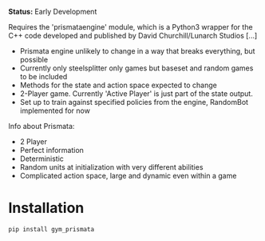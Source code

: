 **Status:** Early Development 

Requires the 'prismataengine' module, which is a Python3 wrapper for the C++ code developed and published by David Churchill/Lunarch Studios [...]

- Prismata engine unlikely to change in a way that breaks everything, but possible
- Currently only steelsplitter only games but baseset and random games to be included
- Methods for the state and action space expected to change
- 2-Player game. Currently 'Active Player' is just part of the state output.
- Set up to train against specified policies from the engine, RandomBot implemented for now

Info about Prismata:
- 2 Player
- Perfect information
- Deterministic
- Random units at initialization with very different abilities
- Complicated action space, large and dynamic even within a game

# Installation

```bash
pip install gym_prismata
```

